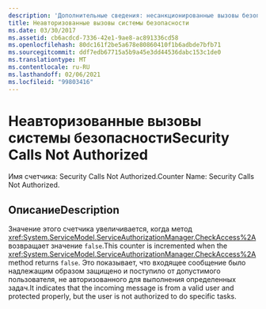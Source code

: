 ```yaml
---
description: 'Дополнительные сведения: несанкционированные вызовы безопасности'
title: Неавторизованные вызовы системы безопасности
ms.date: 03/30/2017
ms.assetid: cb6acdcd-7336-42e1-9ae8-ac891336cd58
ms.openlocfilehash: 80dc161f2be5a678e80860410f1b6adbde7bfb71
ms.sourcegitcommit: ddf7edb67715a5b9a45e3dd44536dabc153c1de0
ms.translationtype: MT
ms.contentlocale: ru-RU
ms.lasthandoff: 02/06/2021
ms.locfileid: "99803416"
---
```

# <a name="security-calls-not-authorized"></a><span data-ttu-id="b0af8-103">Неавторизованные вызовы системы безопасности</span><span class="sxs-lookup"><span data-stu-id="b0af8-103">Security Calls Not Authorized</span></span>

<span data-ttu-id="b0af8-104">Имя счетчика: Security Calls Not Authorized.</span><span class="sxs-lookup"><span data-stu-id="b0af8-104">Counter Name: Security Calls Not Authorized.</span></span>  
  
## <a name="description"></a><span data-ttu-id="b0af8-105">Описание</span><span class="sxs-lookup"><span data-stu-id="b0af8-105">Description</span></span>  

 <span data-ttu-id="b0af8-106">Значение этого счетчика увеличивается, когда метод <xref:System.ServiceModel.ServiceAuthorizationManager.CheckAccess%2A> возвращает значение `false`.</span><span class="sxs-lookup"><span data-stu-id="b0af8-106">This counter is incremented when the <xref:System.ServiceModel.ServiceAuthorizationManager.CheckAccess%2A> method returns `false`.</span></span> <span data-ttu-id="b0af8-107">Это показывает, что входящее сообщение было надлежащим образом защищено и поступило от допустимого пользователя, не авторизованного для выполнения определенных задач.</span><span class="sxs-lookup"><span data-stu-id="b0af8-107">It indicates that the incoming message is from a valid user and protected properly, but the user is not authorized to do specific tasks.</span></span>
